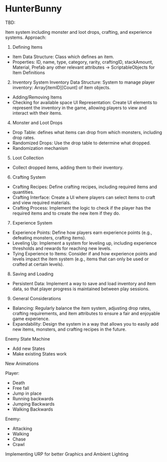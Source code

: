 # HunterBunny

TBD: 

Item system including monster and loot drops, crafting, and experience systems. Approach:

1. Defining Items
- Item Data Structure:  Class which defines an item.
- Properties: ID, name, type, category, rarity, craftingID, stackAmount, Material, Prefab any other relevant attributes
-> ScriptableObjects for Item Definitions
2. Inventory System
Inventory Data Structure: System to manage player inventory: Array[itemID][Count] of item objects.
- Adding/Removing Items
- Checking for available space
UI Representation: Create UI elements to represent the inventory in the game, allowing players to view and interact with their items.
4. Monster and Loot Drops
- Drop Table: defines what items can drop from which monsters, including drop rates.
- Randomized Drops: Use the drop table to determine what dropped.
- Randomization mechanism 
5. Loot Collection
- Collect dropped items, adding them to their inventory.
6. Crafting System
- Crafting Recipes: Define crafting recipes, including required items and quantities.
- Crafting Interface: Create a UI where players can select items to craft and view required materials.
- Crafting Process: Implement the logic to check if the player has the required items and to create the new item if they do.
7. Experience System
- Experience Points: Define how players earn experience points (e.g., defeating monsters, crafting items).
- Leveling Up: Implement a system for leveling up, including experience thresholds and rewards for reaching new levels.
- Tying Experience to Items: Consider if and how experience points and levels impact the item system (e.g., items that can only be used or crafted at certain levels).
8. Saving and Loading
- Persistent Data: Implement a way to save and load inventory and item data, so that player progress is maintained between play sessions.
9. General Considerations
- Balancing: Regularly balance the item system, adjusting drop rates, crafting requirements, and item attributes to ensure a fair and enjoyable game experience.
- Expandability: Design the system in a way that allows you to easily add new items, monsters, and crafting recipes in the future.

Enemy State Machine 
- Add new States
- Make existing States work

New Animations

Player:
- Death
- Free fall
- Jump in place
- Running backwards
- Jumping Backwards
- Walking Backwards

Enemy:
- Attacking 
- Walking 
- Chase
- Crawl

Implementing URP for better Graphics and Ambient Lighting

